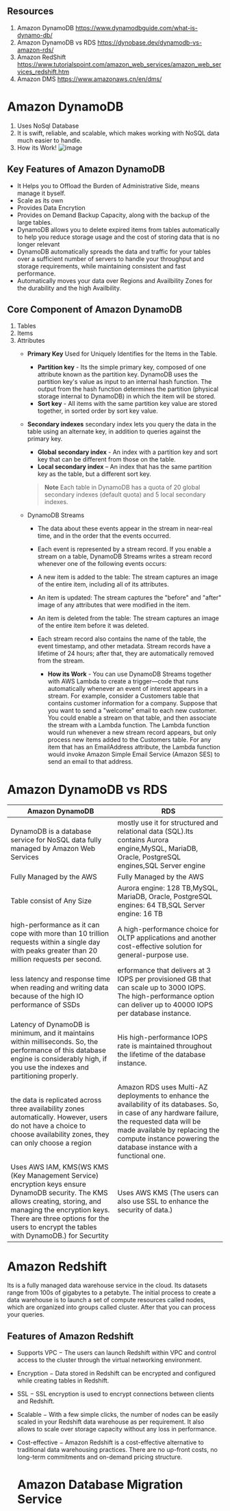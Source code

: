 ## Resources
1. Amazon DynamoDB https://www.dynamodbguide.com/what-is-dynamo-db/
2. Amazon DynamoDB vs RDS https://dynobase.dev/dynamodb-vs-amazon-rds/
3. Amazon RedShift https://www.tutorialspoint.com/amazon_web_services/amazon_web_services_redshift.htm
4. Amazon DMS https://www.amazonaws.cn/en/dms/

# Amazon DynamoDB
1. Uses NoSql Database
2. It is swift, reliable, and scalable, which makes working with NoSQL data much easier to handle.
3. How its Work!
![image](https://user-images.githubusercontent.com/43639867/190842397-73b63aa0-871f-411e-9511-0d2a540a8595.png)

## Key Features of Amazon DynamoDB
- It Helps you to Offload the Burden of Administrative Side, means manage it byself.
- Scale as its own
- Provides Data Encrytion
- Provides on Demand Backup Capacity, along with the backup of the large tables.
- DynamoDB allows you to delete expired items from tables automatically to help you reduce storage usage and the cost of storing data that is no longer relevant
- DynamoDB automatically spreads the data and traffic for your tables over a sufficient number of servers to handle your throughput and storage requirements, while maintaining consistent and fast performance.
- Automatically moves your data over Regions and Availbility Zones for the durability and the high Availbility. 

## Core Component of Amazon DynamoDB
1. Tables
2. Items 
3. Attributes
   - **Primary Key**
   Used for Uniquely Identifies for the Items in the Table.
      - **Partition key** -
       Its the simple primary key, composed of one attribute known as the partition key.
       DynamoDB uses the partition key's value as input to an internal hash function. The output from the hash function determines the partition (physical storage internal to DynamoDB) in which the item will be stored. 
      - **Sort key** -
        All items with the same partition key value are stored together, in sorted order by sort key value.
        
   - **Secondary indexes**
   secondary index lets you query the data in the table using an alternate key, in addition to queries against the primary key.
      - **Global secondary index** - An index with a partition key and sort key that can be different from those on the table.
      - **Local secondary index** – An index that has the same partition key as the table, but a different sort key.
      
      
      > __Note__
      Each table in DynamoDB has a quota of 20 global secondary indexes (default quota) and 5 local secondary indexes.
    - DynamoDB Streams
      - The data about these events appear in the stream in near-real time, and in the order that the events occurred.
      - Each event is represented by a stream record. If you enable a stream on a table, DynamoDB Streams writes a stream record whenever one of the following events occurs:
      - A new item is added to the table: The stream captures an image of the entire item, including all of its attributes.
      - An item is updated: The stream captures the "before" and "after" image of any attributes that were modified in the item.
      - An item is deleted from the table: The stream captures an image of the entire item before it was deleted.
      - Each stream record also contains the name of the table, the event timestamp, and other metadata. Stream records have a lifetime of 24 hours; after that, they are automatically removed from the stream.
     
     
         - **How its Work** -
         You can use DynamoDB Streams together with AWS Lambda to create a trigger—code that runs automatically whenever an event of interest appears in a stream. For example, consider a Customers table that contains customer information for a company. Suppose that you want to send a "welcome" email to each new customer. You could enable a stream on that table, and then associate the stream with a Lambda function. The Lambda function would run whenever a new stream record appears, but only process new items added to the Customers table. For any item that has an EmailAddress attribute, the Lambda function would invoke Amazon Simple Email Service (Amazon SES) to send an email to that address.

# Amazon DynamoDB vs RDS
| Amazon DynamoDB  |  RDS |
|---|---|
| DynamoDB is a database service for NoSQL data fully managed by Amazon Web Services  | mostly use it for structured and relational data (SQL).Its contains Aurora engine,MySQL, MariaDB, Oracle, PostgreSQL engines,SQL Server engine  |
| Fully Managed by the AWS  | Fully Managed by the AWS  |
|  Table consist of Any Size |  Aurora engine: 128 TB,MySQL, MariaDB, Oracle, PostgreSQL engines: 64 TB,SQL Server engine: 16 TB  |
| high-performance as it can cope with more than 10 trillion requests within a single day with peaks greater than 20 million requests per second.| A high-performance choice for OLTP applications and another cost-effective solution for general-purpose use.|
|less latency and response time when reading and writing data because of the high IO performance of SSDs| erformance that delivers at 3 IOPS per provisioned GB that can scale up to 3000 IOPS. The high-performance option can deliver up to 40000 IOPS per database instance.|
|Latency of DynamoDB is minimum, and it maintains within milliseconds. So, the performance of this database engine is considerably high, if you use the indexes and partitioning properly.| His high-performance IOPS rate is maintained throughout the lifetime of the database instance.|
|the data is replicated across three availability zones automatically. However, users do not have a choice to choose availability zones, they can only choose a region| Amazon RDS uses Multi-AZ deployments to enhance the availability of its databases. So, in case of any hardware failure, the requested data will be made available by replacing the compute instance powering the database instance with a functional one.|
| Uses AWS IAM, KMS(WS KMS (Key Management Service) encryption keys ensure DynamoDB security. The KMS allows creating, storing, and managing the encryption keys. There are three options for the users to encrypt the tables with DynamoDB.) for Securtity | Uses AWS KMS (The users can also use SSL to enhance the security of data.)| 


# Amazon Redshift
Its is a fully managed data warehouse service in the cloud. Its datasets range from 100s of gigabytes to a petabyte. The initial process to create a data warehouse is to launch a set of compute resources called nodes, which are organized into groups called cluster. After that you can process your queries.

## Features of Amazon Redshift

- Supports VPC − The users can launch Redshift within VPC and control access to the cluster through the virtual networking environment.
- Encryption − Data stored in Redshift can be encrypted and configured while creating tables in Redshift.
- SSL − SSL encryption is used to encrypt connections between clients and Redshift.
- Scalable − With a few simple clicks, the number of nodes can be easily scaled in your Redshift data warehouse as per requirement. It also allows to scale over storage capacity without any loss in performance.
- Cost-effective − Amazon Redshift is a cost-effective alternative to traditional data warehousing practices. There are no up-front costs, no long-term commitments and on-demand pricing structure.
    
    
  # Amazon Database Migration Service
